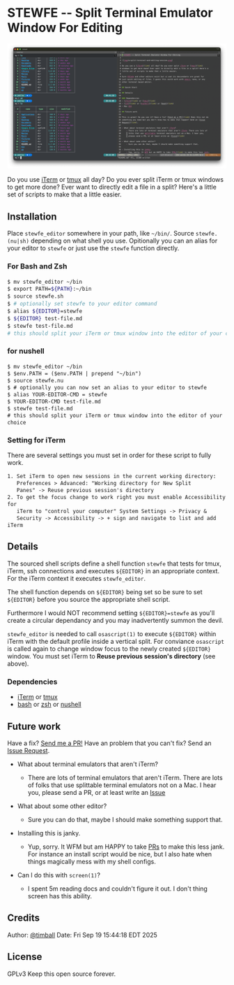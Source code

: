 # STEWFE -- Split Terminal Emulator Window For Editing

![screenshot of stewfe in action](img/a-split-terminal-and-editing-session.png)

Do you use [iTerm](https://iterm2.com/) or
[tmux](https://github.com/tmux/tmux/wiki) all day? Do you ever split iTerm or
tmux windows to get more done? Ever want to directly edit a file in a split?
Here's a little set of scripts to make that a little easier.

## Installation

Place `stewfe_editor` somewhere in your path, like `~/bin/`. Source
`stewfe.(nu|sh)` depending on what shell you use. Opitionally you can an alias
for your editor to `stewfe` or just use the `stewfe` function directly.

### For Bash and Zsh
```sh
$ mv stewfe_editor ~/bin
$ export PATH=${PATH}:~/bin
$ source stewfe.sh
$ # optionally set stewfe to your editor command
$ alias ${EDITOR}=stewfe
$ ${EDITOR} test-file.md
$ stewfe test-file.md
# this should split your iTerm or tmux window into the editor of your choice
```

### for nushell
```nu
$ mv stewfe_editor ~/bin
$ $env.PATH = ($env.PATH | prepend "~/bin")
$ source stewfe.nu
$ # optionally you can now set an alias to your editor to stewfe
$ alias YOUR-EDITOR-CMD = stewfe
$ YOUR-EDITOR-CMD test-file.md
$ stewfe test-file.md
# this should split your iTerm or tmux window into the editor of your choice
```

### Setting for iTerm
There are several settings you must set in order for these script to fully work.

    1. Set iTerm to open new sessions in the current working directory:
       Preferences > Advanced: "Working directory for New Split
       Panes" -> Reuse previous session's directory
    2. To get the focus change to work right you must enable Accessibility for
       iTerm to "control your computer" System Settings -> Privacy &
       Security -> Accessibility -> + sign and navigate to list and add iTerm

## Details

The sourced shell scripts define a shell function `stewfe` that tests for tmux,
iTerm, ssh connections and executes `${EDITOR}` in an appropriate context. For the 
iTerm context it executes `stewfe_editor`. 

The shell function depends on `${EDITOR}` being set so be sure to set `${EDITOR}`
before you source the appropriate shell script. 

Furthermore I would NOT recommend setting `${EDITOR}=stewfe` as you'll create a
circular dependancy and you may inadvertently summon the devil.

`stewfe_editor` is needed to call `osascript(1)` to execute `${EDITOR}` within
iTerm with the default profile inside a vertical split. For conviance
`osascript` is called again to change window focus to the newly created
`${EDITOR}` window. You must set iTerm to **Reuse previous session's directory**
(see above).

### Dependencies

- [iTerm](https://iterm2.com/) or [tmux](https://github.com/tmux/tmux/wiki)
- [bash](https://www.gnu.org/software/bash/) or [zsh](https://www.zsh.org/) or [nushell](https://www.nushell.sh/)

## Future work

Have a fix? [Send me a PR!](https://github.com/timball/stewfe/pulls) Have an problem that you can't fix? Send an
[Issue Request](https://github.com/timball/stewfe/issues).

- What about terminal emulators that aren't iTerm?
    - There are lots of terminal emulators that aren't iTerm. There are lots of
      folks that use splittable terminal emulators not on a Mac. I hear you,
      please send a PR, or at least write an [Issue](https://github.com/timball/stewfe/issues)

- What about some other editor?
    - Sure you can do that, maybe I should make something support that.

- Installing this is janky.
    - Yup, sorry. It WFM but am HAPPY to take [PRs](https://github.com/timball/stewfe/pulls) to make this less
      jank. For instance an install script would be nice, but I also hate when
      things magically mess with my shell configs.

- Can I do this with `screen(1)`?
    - I spent 5m reading docs and couldn't figure it out. I don't thing screen
      has this ability. 

## Credits

Author: [@timball](https://github.com/timball/)
Date: Fri Sep 19 15:44:18 EDT 2025

## License
GPLv3
Keep this open source forever.

